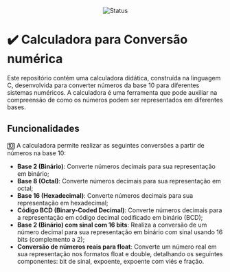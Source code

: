 <p align="center">
  <img
    src="https://img.shields.io/badge/Status-Em%20desenvolvimento-green?style=flat-square"
    alt="Status"
  />
</p>

# ✔️ Calculadora para Conversão numérica
Este repositório contém uma calculadora didática, construída na linguagem C, desenvolvida para converter números da base 10 para diferentes sistemas numéricos. A calculadora é uma ferramenta que pode auxiliar na compreensão de como os números podem ser representados em diferentes bases. 

## Funcionalidades
🔟 A calculadora permite realizar as seguintes conversões a partir de números na base 10:

- **Base 2 (Binário)**: Converte números decimais para sua representação em binário;
- **Base 8 (Octal)**: Converte números decimais para sua representação em octal;
- **Base 16 (Hexadecimal)**: Converte números decimais para sua representação em hexadecimal;
- **Código BCD (Binary-Coded Decimal)**: Converte números decimais para a representação em código decimal codificado em binário (BCD);
- **Base 2 (Binário) com sinal com 16 bits**: Realiza a conversão de um número decimal para sua representação em binário com sinal usando 16 bits (complemento a 2);
- **Conversão de números reais para float**: Converte um número real em sua representação nos formatos float e double, detalhando os seguintes componentes: bit de sinal, expoente, expoente com viés e fração.
